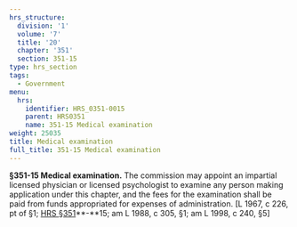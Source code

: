 ```yaml
---
hrs_structure:
  division: '1'
  volume: '7'
  title: '20'
  chapter: '351'
  section: 351-15
type: hrs_section
tags:
  - Government
menu:
  hrs:
    identifier: HRS_0351-0015
    parent: HRS0351
    name: 351-15 Medical examination
weight: 25035
title: Medical examination
full_title: 351-15 Medical examination
---
```

**§351-15 Medical examination.** The commission may appoint an impartial licensed physician or licensed psychologist to examine any person making application under this chapter, and the fees for the examination shall be paid from funds appropriated for expenses of administration. [L 1967, c 226, pt of §1; [HRS §351](/title-20/chapter-351/section-351/)**-**15; am L 1988, c 305, §1; am L 1998, c 240, §5]